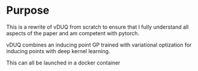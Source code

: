 # Purpose

This is a rewrite of vDUQ from scratch to ensure that I fully understand all aspects of the paper and am competent with pytorch.

vDUQ combines an inducing point GP trained with variational optization for inducing points with deep kernel learning.

This can all be launched in a docker container